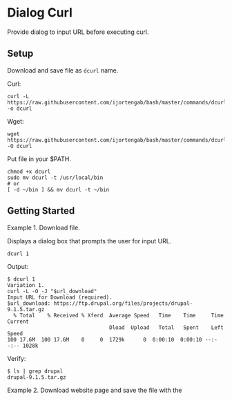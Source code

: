 # Dialog Curl

Provide dialog to input URL before executing curl.

## Setup

Download and save file as `dcurl` name.

Curl:
```
curl -L https://raw.githubusercontent.com/ijortengab/bash/master/commands/dcurl/dev/dcurl.sh -o dcurl
```

Wget:
```
wget https://raw.githubusercontent.com/ijortengab/bash/master/commands/dcurl/dev/dcurl.sh -O dcurl
```

Put file in your $PATH.

```
chmod +x dcurl
sudo mv dcurl -t /usr/local/bin
# or
[ -d ~/bin ] && mv dcurl -t ~/bin
```

## Getting Started

Example 1. Download file.

Displays a dialog box that prompts the user for input URL.

```
dcurl 1
```

Output:
```
$ dcurl 1
Variation 1.
curl -L -O -J "$url_download"
Input URL for Download (required).
$url_download: https://ftp.drupal.org/files/projects/drupal-9.1.5.tar.gz
  % Total    % Received % Xferd  Average Speed   Time    Time     Time  Current
                                 Dload  Upload   Total   Spent    Left  Speed
100 17.6M  100 17.6M    0     0  1729k      0  0:00:10  0:00:10 --:--:-- 1028k
```

Verify:
```
$ ls | grep drupal
drupal-9.1.5.tar.gz
```

Example 2. Download website page and save the file with the <title> of HTML page then add `html` extension.

Create file `~/add-html-ext.sh` with contents:

```
output="${output}.html"
preventOverrideExistingFile
```

Then execute:

```
dcurl 3 -i ~/add-html-ext.sh
```

Output:

```
$ dcurl 3 -i ~/add-html-ext.sh
Variation 3.
curl -L -H "Referer: $url_front_page" -o "$output" "$url_download"
Input URL of Front Page (required).
$url_front_page: https://stackoverflow.com/questions/40175419/curl-download-files-issue
Input URL for Download (required).
$url_download: https://stackoverflow.com/questions/40175419/curl-download-files-issue
Set filename (optional). If omitted, it will use the title of front page.
$output:
  % Total    % Received % Xferd  Average Speed   Time    Time     Time  Current
                                 Dload  Upload   Total   Spent    Left  Speed
100  162k    0  162k    0     0   146k      0 --:--:--  0:00:01 --:--:--  146k
json - cURL download files issue - Stack Overflow.html
```

## Options

Use flag option `-i` or `--include` to include a shell script before execute curl.
Use it to override the variable $output.
